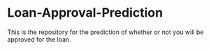 # Loan-Approval-Prediction
This is the repository for the prediction of whether or not you will be approved for the loan.
